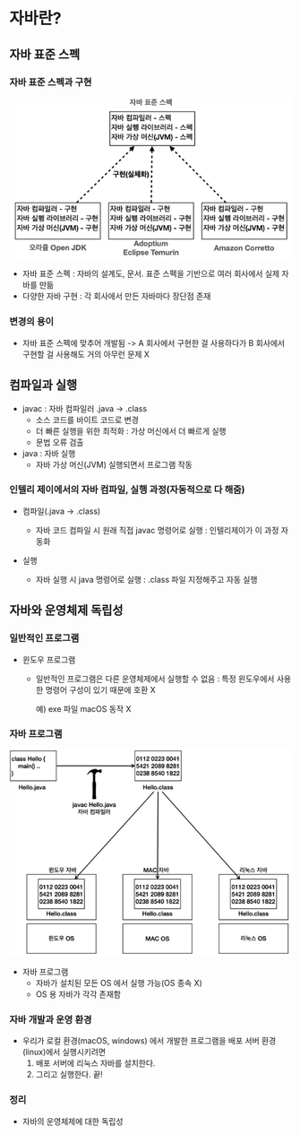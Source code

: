 # 자바란?
## 자바 표준 스펙
### 자바 표준 스펙과 구현

![img.png](img.png)

- 자바 표준 스펙 : 자바의 설계도, 문서. 표준 스펙을 기반으로 여러 회사에서 실제 자바를 만듦
- 다양한 자바 구현 : 각 회사에서 만든 자바마다 장단점 존재

### 변경의 용이

- 자바 표준 스펙에 맞추어 개발됨 -> A 회사에서 구현한 걸 사용하다가 B 회사에서 구현할 걸 사용해도 거의 아무런 문제 X

## 컴파일과 실행
- javac : 자바 컴파일러 .java -> .class
  - 소스 코드를 바이트 코드로 변경
  - 더 빠른 실행을 위한 최적화 : 가상 머신에서 더 빠르게 실행
  - 문법 오류 검출
- java : 자바 실행
  - 자바 가상 머신(JVM) 실행되면서 프로그램 작동

### 인텔리 제이에서의 자바 컴파일, 실행 과정(자동적으로 다 해줌)
- 컴파일(.java -> .class)
  - 자바 코드 컴파일 시 원래 직접 javac 명령어로 실행
    : 인텔리제이가 이 과정 자동화

- 실행
  - 자바 실행 시 java 명령어로 실행
    : .class 파일 지정해주고 자동 실행

## 자바와 운영체제 독립성
### 일반적인 프로그램
- 윈도우 프로그램
  - 일반적인 프로그램은 다른 운영체제에서 실행할 수 없음
    : 특정 윈도우에서 사용한 명령어 구성이 있기 때문에 호환 X
    
    예) exe 파일 macOS 동작 X
### 자바 프로그램
![img_1.png](img_1.png)
- 자바 프로그램
  - 자바가 설치된 모든 OS 에서 실행 가능(OS 종속 X)
  - OS 용 자바가 각각 존재함

### 자바 개발과 운영 환경
- 우리가 로컬 환경(macOS, windows) 에서 개발한 프로그램을 배포 서버 환경(linux)에서 실행시키려면
  1. 배포 서버에 리눅스 자바를 설치한다.
  2. 그리고 실행한다. 끝!

### 정리
- 자바의 운영체제에 대한 독립성
